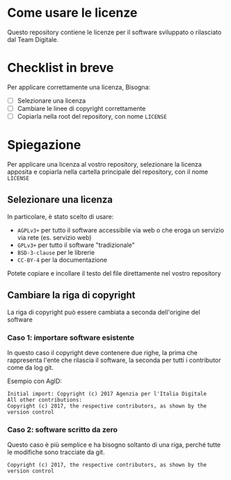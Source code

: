# Come usare le licenze

Questo repository contiene le licenze per il software sviluppato o rilasciato dal Team Digitale.

# Checklist in breve

Per applicare correttamente una licenza, Bisogna:

- [ ] Selezionare una licenza
- [ ] Cambiare le linee di copyright correttamente
- [ ] Copiarla nella root del repository, con nome `LICENSE`

# Spiegazione

Per applicare una licenza al vostro repository, selezionare la licenza apposita e copiarla nella cartella principale del repository, con il nome `LICENSE`

## Selezionare una licenza

In particolare, è stato scelto di usare:
- `AGPLv3+` per tutto il software accessibile via web o che eroga un servizio via rete (es. servizio web)
- `GPLv3+` per tutto il software "tradizionale"
- `BSD-3-clause` per le librerie
- `CC-BY-4` per la documentazione

Potete copiare e incollare il testo del file direttamente nel vostro repository

## Cambiare la riga di copyright

La riga di copyright può essere cambiata a seconda dell'origine del software

### Caso 1: importare software esistente
In questo caso il copyright deve contenere due righe, la prima che rappresenta l'ente che rilascia il software, la seconda per tutti i contributor come da log git.

Esempio con AgID:
```
Initial import: Copyright (c) 2017 Agenzia per l'Italia Digitale
All other contributions:
Copyright (c) 2017, the respective contributors, as shown by the version control
```

### Caso 2: software scritto da zero
Questo caso è più semplice e ha bisogno soltanto di una riga, perché tutte le modifiche sono tracciate da git.
```
Copyright (c) 2017, the respective contributors, as shown by the version control
```

